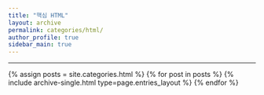 ```yaml
---
title: "핵심 HTML"
layout: archive
permalink: categories/html/
author_profile: true
sidebar_main: true
---
```


***

{% assign posts = site.categories.html %}
{% for post in posts %} {% include archive-single.html type=page.entries_layout %} {% endfor %}
